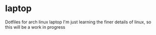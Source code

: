 # laptop
Dotfiles for arch linux laptop
I'm just learning the finer details of linux, so this will be a work in progress
